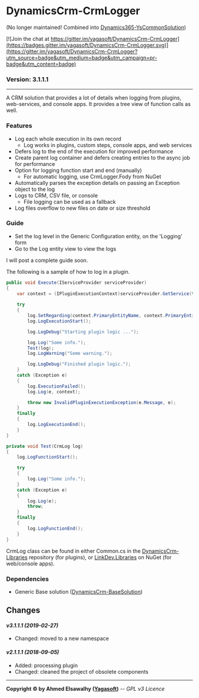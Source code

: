 # DynamicsCrm-CrmLogger

(No longer maintained! Combined into [Dynamics365-YsCommonSolution](https://github.com/yagasoft/Dynamics365-YsCommonSolution))

[![Join the chat at https://gitter.im/yagasoft/DynamicsCrm-CrmLogger](https://badges.gitter.im/yagasoft/DynamicsCrm-CrmLogger.svg)](https://gitter.im/yagasoft/DynamicsCrm-CrmLogger?utm_source=badge&utm_medium=badge&utm_campaign=pr-badge&utm_content=badge)

### Version: 3.1.1.1
---

A CRM solution that provides a lot of details when logging from plugins, web-services, and console apps. It provides a tree view of function calls as well.

### Features

  + Log each whole execution in its own record
	+ Log works in plugins, custom steps, console apps, and web services
  + Defers log to the end of the execution for improved performance
  + Create parent log container and defers creating entries to the async job for performance
  + Option for logging function start and end (manually)
	+ For automatic logging, use CrmLogger.Fody from NuGet
  + Automatically parses the exception details on passing an Exception object to the log
  + Logs to CRM, CSV file, or console
	+ File logging can be used as a fallback
  + Log files overflow to new files on date or size threshold

### Guide

  + Set the log level in the Generic Configuration entity, on the 'Logging' form
  + Go to the Log entity view to view the logs

I will post a complete guide soon.

The following is a sample of how to log in a plugin.

```csharp
public void Execute(IServiceProvider serviceProvider)
{
	var context = (IPluginExecutionContext)serviceProvider.GetService(typeof(IPluginExecutionContext));
	
	try
	{
		log.SetRegarding(context.PrimaryEntityName, context.PrimaryEntityId);
		log.LogExecutionStart();

		log.LogDebug("Starting plugin logic ...");

		log.Log("Some info.");
		Test(log);
		log.LogWarning("Some warning.");

		log.LogDebug("Finished plugin logic.");
	}
	catch (Exception e)
	{
		log.ExecutionFailed();
		log.Log(e, context);

		throw new InvalidPluginExecutionException(e.Message, e);
	}
	finally
	{
		log.LogExecutionEnd();
	}
}

private void Test(CrmLog log)
{
	log.LogFunctionStart();

	try
	{
		log.Log("Some info.");
	}
	catch (Exception e)
	{
		log.Log(e);
		throw;
	}
	finally
	{
		log.LogFunctionEnd();
	}
}
```

CrmLog class can be found in either Common.cs in the [DynamicsCrm-Libraries](https://github.com/yagasoft/DynamicsCrm-Libraries) repository (for plugins), or [LinkDev.Libraries](https://www.nuget.org/packages/LinkDev.Libraries.Common/) on NuGet (for web/console apps).

### Dependencies

  + Generic Base solution ([DynamicsCrm-BaseSolution](https://github.com/yagasoft/DynamicsCrm-BaseSolution))
		
## Changes

#### _v3.1.1.1 (2019-02-27)_
+ Changed: moved to a new namespace
#### _v2.1.1.1 (2018-09-05)_
+ Added: processing plugin
+ Changed: cleaned the project of obsolete components

---
**Copyright &copy; by Ahmed Elsawalhy ([Yagasoft](http://yagasoft.com))** -- _GPL v3 Licence_
